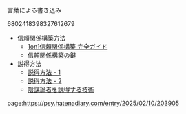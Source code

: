 言葉による書き込み

6802418398327612679




- 信頼関係構築方法
    - [1on1信頼関係構築 完全ガイド](https://psy.hatenadiary.com/entry/2025/01/27/210448)
    - [信頼関係構築の鍵](https://psy.hatenadiary.com/entry/2025/01/27/210456)
- 説得方法
    - [説得方法 - 1](https://psy.hatenadiary.com/entry/2025/01/27/210452)
    - [説得方法 - 2](https://psy.hatenadiary.com/entry/2025/01/27/210454)
    - [陰謀論者を説得する技術](https://psy.hatenadiary.com/entry/2025/02/10/200017)


page:https://psy.hatenadiary.com/entry/2025/02/10/203905
